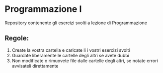 # Programmazione I
Repository contenente gli esercizi svolti a lezione di Programmazione

## Regole:
1. Create la vostra cartella e caricate li i vostri esercizi svolti
2. Guardate liberamente le cartelle degli altri se avete dubbi
3. Non modificate o rimuovete file dalle cartelle degli altri, se notate errori avvisateli direttamente
